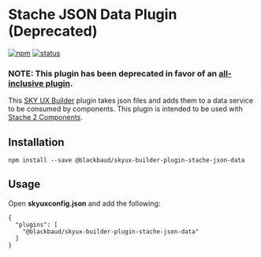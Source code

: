 # Stache JSON Data Plugin (Deprecated)

[![npm](https://img.shields.io/npm/v/@blackbaud/skyux-builder-plugin-stache-json-data.svg)](https://www.npmjs.com/package/@blackbaud/skyux-builder-plugin-stache-json-data)
[![status](https://travis-ci.org/blackbaud/skyux-builder-plugin-stache-json-data.svg?branch=master)](https://travis-ci.org/blackbaud/skyux-builder-plugin-stache-json-data)

### NOTE: This plugin has been deprecated in favor of an [all-inclusive plugin](https://github.com/blackbaud/skyux-builder-plugin-stache).

This [SKY UX Builder](https://github.com/blackbaud/skyux-builder) plugin takes json files and adds them to a data service to be consumed by components. This plugin is intended to be used with [Stache 2 Components](https://github.com/blackbaud/stache2).

## Installation

```
npm install --save @blackbaud/skyux-builder-plugin-stache-json-data
```

## Usage

Open **skyuxconfig.json** and add the following:

```
{
  "plugins": [
    "@blackbaud/skyux-builder-plugin-stache-json-data"
  ]
}
```
